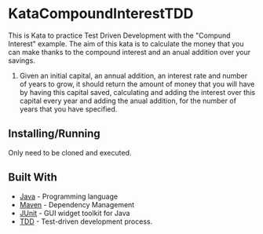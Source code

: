 # KataCompoundInterestTDD
This is Kata to practice Test Driven Development with the "Compund Interest" example.
The aim of this kata is to calculate the money that you can make thanks to the compound interest and an anual addition over your savings.
  1. Given an initial capital, an annual addition, an interest rate and number of years to grow, it should return the amount of money
     that you will have by having this capital saved, calculating and adding the interest over this capital every year and adding the anual addition,
     for the number of years that you have specified.
     
     
## Installing/Running

Only need to be cloned and executed.

## Built With

* [Java](https://www.java.com/es/) - Programming language
* [Maven](https://maven.apache.org/) - Dependency Management
* [JUnit](https://junit.org/junit5/) - GUI widget toolkit for Java 
* [TDD](https://en.wikipedia.org/wiki/Test-driven_development) - Test-driven development process.
